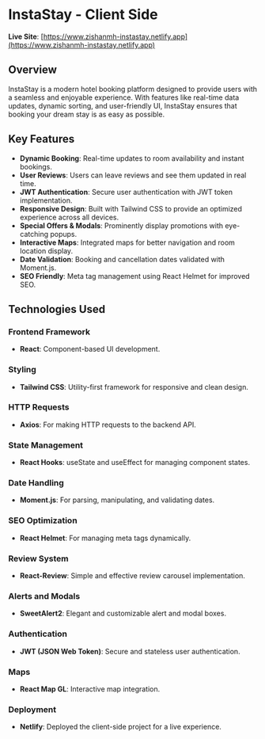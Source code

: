 # **InstaStay - Client Side**

**Live Site**: [https://www.zishanmh-instastay.netlify.app](https://www.zishanmh-instastay.netlify.app)

## **Overview**

InstaStay is a modern hotel booking platform designed to provide users with a seamless and enjoyable experience. With features like real-time data updates, dynamic sorting, and user-friendly UI, InstaStay ensures that booking your dream stay is as easy as possible.

## **Key Features**

- **Dynamic Booking**: Real-time updates to room availability and instant bookings.
- **User Reviews**: Users can leave reviews and see them updated in real time.
- **JWT Authentication**: Secure user authentication with JWT token implementation.
- **Responsive Design**: Built with Tailwind CSS to provide an optimized experience across all devices.
- **Special Offers & Modals**: Prominently display promotions with eye-catching popups.
- **Interactive Maps**: Integrated maps for better navigation and room location display.
- **Date Validation**: Booking and cancellation dates validated with Moment.js.
- **SEO Friendly**: Meta tag management using React Helmet for improved SEO.

## **Technologies Used**

### **Frontend Framework**

- **React**: Component-based UI development.

### **Styling**

- **Tailwind CSS**: Utility-first framework for responsive and clean design.

### **HTTP Requests**

- **Axios**: For making HTTP requests to the backend API.

### **State Management**

- **React Hooks**: useState and useEffect for managing component states.

### **Date Handling**

- **Moment.js**: For parsing, manipulating, and validating dates.

### **SEO Optimization**

- **React Helmet**: For managing meta tags dynamically.

### **Review System**

- **React-Review**: Simple and effective review carousel implementation.

### **Alerts and Modals**

- **SweetAlert2**: Elegant and customizable alert and modal boxes.

### **Authentication**

- **JWT (JSON Web Token)**: Secure and stateless user authentication.

### **Maps**

- **React Map GL**: Interactive map integration.

### **Deployment**

- **Netlify**: Deployed the client-side project for a live experience.
